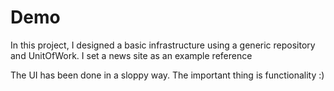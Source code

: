 # Demo
In this project, I designed a basic infrastructure using a generic repository and UnitOfWork.
I set a news site as an example reference

The UI has been done in a sloppy way. The important thing is functionality :)
